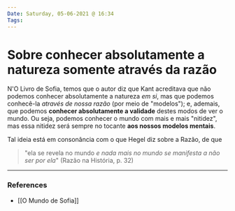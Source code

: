 ```yaml
---
Date: Saturday, 05-06-2021 @ 16:34
Tags: 
---
```

# Sobre conhecer absolutamente a natureza somente através da razão
N'O Livro de Sofia, temos que o autor diz que Kant acreditava que não podemos conhecer absolutamente a natureza *em si*, mas que podemos conhecê-la *através de nossa razão* (por meio de "modelos"); e, ademais, que podemos **conhecer absolutamente a validade** destes modos de ver o mundo. Ou seja, podemos conhecer o mundo com mais e mais "nitidez", mas essa nitidez será sempre no tocante **aos nossos modelos mentais**. 

Tal ideia está em consonância com o que Hegel diz sobre a Razão, de que 
> "ela se revela no mundo *e nada mais no mundo se manifesta a não ser por ela*" (Razão na História, p. 32)

---
### References
- [[O Mundo de Sofia]]
